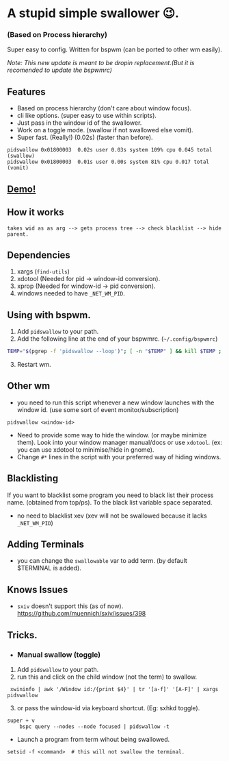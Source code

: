 # A stupid simple swallower 😉.
### (Based on Process hierarchy)

Super easy to config. Written for bspwm (can be ported to other wm easily).

*Note: This new update is meant to be dropin replacement.(But it is recomended to update the bspwmrc)*

## Features
* Based on process hierarchy (don't care about window focus).
* cli like options. (super easy to use within scripts).
* Just pass in the window id of the swallower.
* Work on a toggle mode. (swallow if not swallowed else vomit).
* Super fast. (Really!) (0.02s) (faster than before).

```
pidswallow 0x01800003  0.02s user 0.03s system 109% cpu 0.045 total (swallow)
pidswallow 0x01800003  0.01s user 0.00s system 81% cpu 0.017 total (vomit)
```

## [Demo!](https://www.youtube.com/watch?v=R6A_JHJ7ob8&feature=youtu.be)


## How it works

```shell
takes wid as as arg --> gets process tree --> check blacklist --> hide parent.
```
## Dependencies
1) xargs (`find-utils`)
2) xdotool (Needed for pid -> window-id conversion).
3) xprop (Needed for window-id -> pid conversion).
4) windows needed to have `_NET_WM_PID`.


## Using with bspwm.

1) Add `pidswallow` to your path.
2) Add the following line at the end of your bspwmrc. (`~/.config/bspwmrc`)

```bash
TEMP="$(pgrep -f 'pidswallow --loop')"; [ -n "$TEMP" ] && kill $TEMP ; pidswallow --loop &
```
3) Restart wm.

## Other wm
* you need to run this script whenever a new window launches with the window id.
(use some sort of event monitor/subscription)

```shell
pidswallow <window-id>
```

* Need to provide some way to hide the window. (or maybe minimize them).
Look into your window manager manual/docs or use `xdotool`. (ex: you can use xdotool to minimise/hide in gnome).
* Change `#*` lines in the script with your preferred way of hiding windows.

## Blacklisting
If you want to blacklist some program you need to black list their process name. (obtained from top/ps). To the black list variable space separated.
* no need to blacklist xev (xev will not be swallowed because it lacks `_NET_WM_PID`)

## Adding Terminals
* you can change the `swallowable` var to add term. (by default $TERMINAL is added).

## Knows Issues
* `sxiv` doesn't support this (as of now). https://github.com/muennich/sxiv/issues/398

## Tricks.
* ### Manual swallow (toggle)

1) Add `pidswallow` to your path.
2) run this and click on the child window (not the term) to swallow.
```
 xwininfo | awk '/Window id:/{print $4}' | tr '[a-f]' '[A-F]' | xargs pidswallow
```
3) or pass the window-id via keyboard shortcut. (Eg: sxhkd toggle).

```
super + v
    bspc query --nodes --node focused | pidswallow -t
```

* Launch a program from term wihout being swallowed.
```
setsid -f <command>  # this will not swallow the terminal.
```
